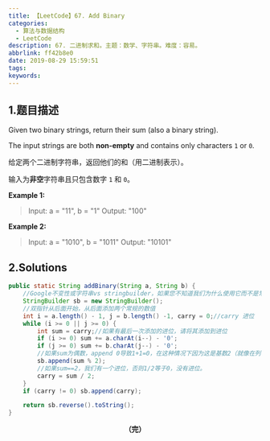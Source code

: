 ```yaml
---
title: 【LeetCode】67. Add Binary
categories:
  - 算法与数据结构
  - LeetCode
description: 67. 二进制求和。主题：数学、字符串。难度：容易。
abbrlink: ff42b8e0
date: 2019-08-29 15:59:51
tags:
keywords:
---
```


## 1.题目描述

Given two binary strings, return their sum (also a binary string).

The input strings are both **non-empty** and contains only characters `1` or `0`.

给定两个二进制字符串，返回他们的和（用二进制表示）。

输入为**非空**字符串且只包含数字 `1` 和 `0`。

**Example 1:**

> Input: a = "11", b = "1"
> Output: "100"

**Example 2:**

> Input: a = "1010", b = "1011"
> Output: "10101"

## 2.Solutions

~~~java
public static String addBinary(String a, String b) {
    //Google不变性或字符串vs stringbuilder，如果您不知道我们为什么使用它而不是常规字符串
    StringBuilder sb = new StringBuilder();
    //双指针从后面开始，从后面添加两个常规的数值
    int i = a.length() - 1, j = b.length() -1, carry = 0;//carry 进位
    while (i >= 0 || j >= 0) {
        int sum = carry;//如果有最后一次添加的进位，请将其添加到进位
        if (i >= 0) sum += a.charAt(i--) - '0';
        if (j >= 0) sum += b.charAt(j--) - '0';
        //如果sum为偶数，append 0导致1+1=0，在这种情况下因为这是基数2（就像在列中添加整数时1 + 9是0）
        sb.append(sum % 2);
        //如果sum==2，我们有一个进位，否则1/2等于0，没有进位。
        carry = sum / 2;
    }
    if (carry != 0) sb.append(carry);

    return sb.reverse().toString();
}
~~~

<center><font style="font-weight:bold">（完）</font></center>